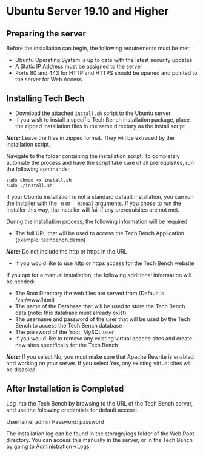 #  Ubuntu Server 19.10 and Higher

## Preparing the server

Before the installation can begin, the following requirements must be met:

* Ubuntu Operating System is up to date with the latest security updates
* A Static IP Address must be assigned to the server
* Ports 80 and 443 for HTTP and HTTPS should be opened and pointed to the server for Web Access

## Installing Tech Bech

* Download the attached `install.sh` script to the Ubuntu server
* If you wish to install a specific Tech Bench installation package, place the zipped installation files in the same directory as the install script

***Note:***  Leave the files in zipped format.  They will be extraced by the installation script.

Navigate to the folder containing the installation script.  To completely automate the process and have the script take care of all prerequisites, run the following commands:

    sudo chmod +x install.sh
    sudo ./install.sh 

If your Ubuntu installation is not a standard default installation, you can run the installer with the `-m` or `--manual` arguments.  If you chose to run the installer this way, the installer will fail if any prerequisites are not met.  

During the installation process, the following information will be required:

* The full URL that will be used to access the Tech Bench Application (example: techbench.demo)

***Note:***  Do not include the http or https in the URL

* If you would like to use http or https access for the Tech Bench website

If you opt for a manual installation, the following additional information will be needed:

* The Root Directory the web files are served from (Default is /var/www/html) 
* The name of the Database that will be used to store the Tech Bench data (note:  this database must already exist)
* The username and password of the user that will be used by the Tech Bench to access the Tech Bench database
* The password of the 'root' MySQL user
* If you would like to remove any existing virtual apache sites and create new sites specifically for the Tech Bench

***Note:*** If you select No, you must make sure that Apache Rewrite is enabled and working on your server.  If you select Yes, any existing virtual sites will be disabled.

## After Installation is Completed

Log into the Tech Bench by browsing to the URL of the Tech Bench server, and use the following credentials for default access:

Username:  admin
Password:  password

The installation log can be found in the storage/logs folder of the Web Root directory.  You can access this manually in the server, or in the Tech Bench by going to Administration->Logs